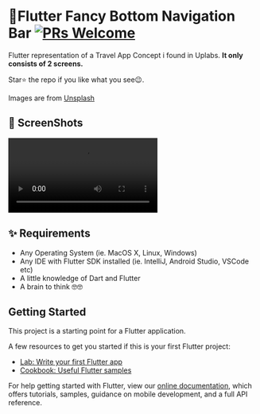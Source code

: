 # 🛫Flutter Fancy Bottom Navigation Bar [![PRs Welcome](https://img.shields.io/badge/PRs-welcome-brightgreen.svg?style=flat-square)](http://makeapullrequest.com)

Flutter representation of a Travel App Concept i found in Uplabs.
**It only consists of 2 screens.**

Star⭐ the repo if you like what you see😉.


Images are from [Unsplash](https://unsplash.com)
## 📸 ScreenShots

<video controls>
  <source src="demo/demo_1.mp4" type="video/mp4">
</video>


## ✨ Requirements
* Any Operating System (ie. MacOS X, Linux, Windows)
* Any IDE with Flutter SDK installed (ie. IntelliJ, Android Studio, VSCode etc)
* A little knowledge of Dart and Flutter
* A brain to think 🤓🤓

## Getting Started

This project is a starting point for a Flutter application.

A few resources to get you started if this is your first Flutter project:

- [Lab: Write your first Flutter app](https://flutter.io/docs/get-started/codelab)
- [Cookbook: Useful Flutter samples](https://flutter.io/docs/cookbook)

For help getting started with Flutter, view our
[online documentation](https://pub.dev/packages/bottom_bar_matu), which offers tutorials,
samples, guidance on mobile development, and a full API reference.
